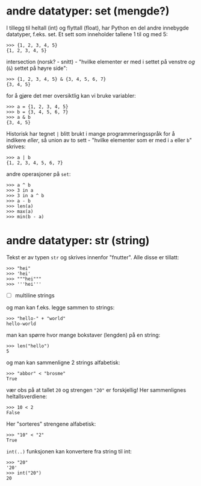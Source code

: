 # andre datatyper: set (mengde?)

I tillegg til heltall (int) og flyttall (float), har Python en del andre 
innebygde datatyper, f.eks. set. Et sett som inneholder tallene 
1 til og med 5:

    >>> {1, 2, 3, 4, 5}
    {1, 2, 3, 4, 5}
    
intersection (norsk? - snitt) - "hvilke elementer er med i settet på venstre _og_ (`&`) 
settet på høyre side":

    >>> {1, 2, 3, 4, 5} & {3, 4, 5, 6, 7}
    {3, 4, 5}

for å gjøre det mer oversiktlig kan vi bruke variabler:

    >>> a = {1, 2, 3, 4, 5}
    >>> b = {3, 4, 5, 6, 7}
    >>> a & b
    {3, 4, 5}

Historisk har tegnet `|` blitt brukt i mange programmeringsspråk for å indikere
_eller_, så union av to sett - "hvilke elementer som er med i `a` eller `b`" skrives:

    >>> a | b
    {1, 2, 3, 4, 5, 6, 7}

andre operasjoner på `set`:

    >>> a ^ b
    >>> 3 in a
    >>> 3 in a ^ b
    >>> a - b
    >>> len(a)
    >>> max(a)
    >>> min(b - a)

# andre datatyper: str (string)

Tekst er av typen `str` og skrives innenfor "fnutter". Alle disse er tillatt:

    >>> "hei"
    >>> 'hei'
    >>> """hei"""
    >>> '''hei'''

- [ ] multiline strings

og man kan f.eks. legge sammen to strings:

    >>> "hello-" + "world"
    hello-world

man kan spørre hvor mange bokstaver (lengden) på en string:

    >>> len("hello")
    5

og man kan sammenligne 2 strings alfabetisk:

    >>> "abbor" < "brosme"
    True

vær obs på at tallet `20` og strengen `"20"` er forskjellig!
Her sammenlignes heltallsverdiene:

    >>> 10 < 2
    False
    
Her "sorteres" strengene alfabetisk:

    >>> "10" < "2"
    True
    
`int(..)` funksjonen kan konvertere fra string til int:

    >>> "20"
    '20'
    >>> int("20")
    20
    
